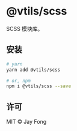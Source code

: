 # @vtils/scss

SCSS 模块库。

## 安装

```bash
# yarn
yarn add @vtils/scss

# or, npm
npm i @vtils/scss --save
```

## 许可

MIT ©️ Jay Fong

